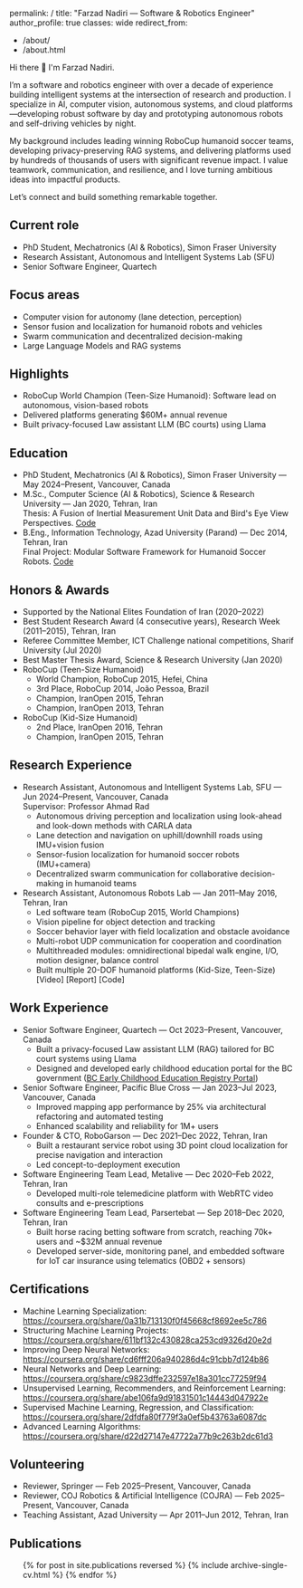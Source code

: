 permalink: /
title: "Farzad Nadiri — Software & Robotics Engineer"
author_profile: true
classes: wide
redirect_from:

- /about/
- /about.html

Hi there 👋 I'm Farzad Nadiri.

I’m a software and robotics engineer with over a decade of experience building intelligent systems at the intersection of research and production. I specialize in AI, computer vision, autonomous systems, and cloud platforms—developing robust software by day and prototyping autonomous robots and self-driving vehicles by night.

My background includes leading winning RoboCup humanoid soccer teams, developing privacy-preserving RAG systems, and delivering platforms used by hundreds of thousands of users with significant revenue impact. I value teamwork, communication, and resilience, and I love turning ambitious ideas into impactful products.

Let’s connect and build something remarkable together.

## Current role

- PhD Student, Mechatronics (AI & Robotics), Simon Fraser University
- Research Assistant, Autonomous and Intelligent Systems Lab (SFU)
- Senior Software Engineer, Quartech

## Focus areas

- Computer vision for autonomy (lane detection, perception)
- Sensor fusion and localization for humanoid robots and vehicles
- Swarm communication and decentralized decision-making
- Large Language Models and RAG systems

## Highlights

- RoboCup World Champion (Teen-Size Humanoid): Software lead on autonomous, vision-based robots
- Delivered platforms generating $60M+ annual revenue
- Built privacy-focused Law assistant LLM (BC courts) using Llama

## Education

- PhD Student, Mechatronics (AI & Robotics), Simon Fraser University — May 2024–Present, Vancouver, Canada
- M.Sc., Computer Science (AI & Robotics), Science & Research University — Jan 2020, Tehran, Iran  
  Thesis: A Fusion of Inertial Measurement Unit Data and Bird's Eye View Perspectives. [Code](https://github.com/farzadnadiri/AccurateBirdEyeView)
- B.Eng., Information Technology, Azad University (Parand) — Dec 2014, Tehran, Iran  
  Final Project: Modular Software Framework for Humanoid Soccer Robots. [Code](https://github.com/farzadnadiri/HumanoidSoccerRobot)

## Honors & Awards

- Supported by the National Elites Foundation of Iran (2020–2022)
- Best Student Research Award (4 consecutive years), Research Week (2011–2015), Tehran, Iran
- Referee Committee Member, ICT Challenge national competitions, Sharif University (Jul 2020)
- Best Master Thesis Award, Science & Research University (Jan 2020)
- RoboCup (Teen-Size Humanoid)
  - World Champion, RoboCup 2015, Hefei, China
  - 3rd Place, RoboCup 2014, João Pessoa, Brazil
  - Champion, IranOpen 2015, Tehran
  - Champion, IranOpen 2013, Tehran
- RoboCup (Kid-Size Humanoid)
  - 2nd Place, IranOpen 2016, Tehran
  - Champion, IranOpen 2015, Tehran

## Research Experience

- Research Assistant, Autonomous and Intelligent Systems Lab, SFU — Jun 2024–Present, Vancouver, Canada  
  Supervisor: Professor Ahmad Rad
  - Autonomous driving perception and localization using look-ahead and look-down methods with CARLA data
  - Lane detection and navigation on uphill/downhill roads using IMU+vision fusion
  - Sensor-fusion localization for humanoid soccer robots (IMU+camera)
  - Decentralized swarm communication for collaborative decision-making in humanoid teams
- Research Assistant, Autonomous Robots Lab — Jan 2011–May 2016, Tehran, Iran
  - Led software team (RoboCup 2015, World Champions)
  - Vision pipeline for object detection and tracking
  - Soccer behavior layer with field localization and obstacle avoidance
  - Multi-robot UDP communication for cooperation and coordination
  - Multithreaded modules: omnidirectional bipedal walk engine, I/O, motion designer, balance control
  - Built multiple 20-DOF humanoid platforms (Kid-Size, Teen-Size)  
    [Video] [Report] [Code]

## Work Experience

- Senior Software Engineer, Quartech — Oct 2023–Present, Vancouver, Canada
  - Built a privacy-focused Law assistant LLM (RAG) tailored for BC court systems using Llama
  - Designed and developed early childhood education portal for the BC government ([BC Early Childhood Education Registry Portal](https://www.myeceregistry.gov.bc.ca/))
- Senior Software Engineer, Pacific Blue Cross — Jan 2023–Jul 2023, Vancouver, Canada
  - Improved mapping app performance by 25% via architectural refactoring and automated testing
  - Enhanced scalability and reliability for 1M+ users
- Founder & CTO, RoboGarson — Dec 2021–Dec 2022, Tehran, Iran
  - Built a restaurant service robot using 3D point cloud localization for precise navigation and interaction
  - Led concept-to-deployment execution
- Software Engineering Team Lead, Metalive — Dec 2020–Feb 2022, Tehran, Iran
  - Developed multi-role telemedicine platform with WebRTC video consults and e-prescriptions
- Software Engineering Team Lead, Parsertebat — Sep 2018–Dec 2020, Tehran, Iran
  - Built horse racing betting software from scratch, reaching 70k+ users and ~$32M annual revenue
  - Developed server-side, monitoring panel, and embedded software for IoT car insurance using telematics (OBD2 + sensors)

## Certifications

- Machine Learning Specialization: https://coursera.org/share/0a31b713130f0f45668cf8692ee5c786
- Structuring Machine Learning Projects: https://coursera.org/share/611bf132c430828ca253cd9326d20e2d
- Improving Deep Neural Networks: https://coursera.org/share/cd6fff206a940286d4c91cbb7d124b86
- Neural Networks and Deep Learning: https://coursera.org/share/c9823dffe232597e18a301cc77259f94
- Unsupervised Learning, Recommenders, and Reinforcement Learning: https://coursera.org/share/abe106fa9d91831501c14443d047922e
- Supervised Machine Learning, Regression, and Classification: https://coursera.org/share/2dfdfa80f779f3a0ef5b43763a6087dc
- Advanced Learning Algorithms: https://coursera.org/share/d22d27147e47722a77b9c263b2dc61d3

## Volunteering

- Reviewer, Springer — Feb 2025–Present, Vancouver, Canada
- Reviewer, COJ Robotics & Artificial Intelligence (COJRA) — Feb 2025–Present, Vancouver, Canada
- Teaching Assistant, Azad University — Apr 2011–Jun 2012, Tehran, Iran

## Publications

  <ul>{% for post in site.publications reversed %}
    {% include archive-single-cv.html %}
  {% endfor %}</ul>
